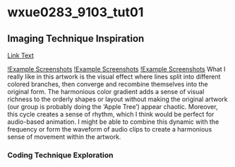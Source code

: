 # wxue0283_9103_tut01

## **Imaging Technique Inspiration**
[Link Text](https://www.xiaohongshu.com/explore/6537a63e000000001e02f2d4)

[!Example Screenshots](/Users/traceyxyx/Desktop/IDEA9103/wxue0283_9103_tut01/readMeImages/example1.jpg)
[!Example Screenshots](readMeImages/example2.jpg)
[!Example Screenshots](readMeImages/example3.jpg)
What I really like in this artwork is the visual effect where lines split into different colored branches, then converge and recombine themselves into the original form. The harmonious color gradient adds a sense of visual richness to the orderly shapes or layout without making the original artwork (our group is probably doing the ‘Apple Tree’) appear chaotic. Moreover, this cycle creates a sense of rhythm, which I think would be perfect for audio-based animation. I might be able to combine this dynamic with the frequency or form the waveform of audio clips to create a harmonious sense of movement within the artwork.


### **Coding Technique Exploration**
